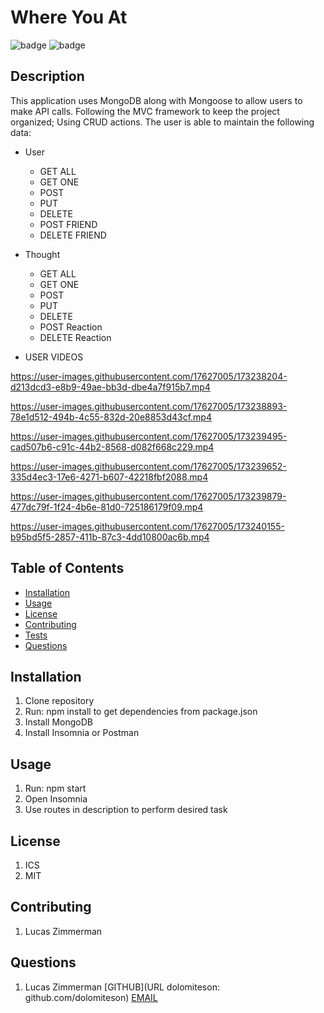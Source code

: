 # Where You At

![badge](https://img.shields.io/badge/license-ICS-blueviolet)
![badge](https://img.shields.io/badge/license-MIT-green)


## Description
This application uses MongoDB along with Mongoose to allow users to make API calls. Following the MVC
framework to keep the project organized; Using CRUD actions. The user is able to maintain the following
data:

  * User
    * GET ALL
    * GET ONE
    * POST
    * PUT
    * DELETE
    * POST FRIEND
    * DELETE FRIEND
  * Thought
    * GET ALL
    * GET ONE
    * POST
    * PUT
    * DELETE
    * POST Reaction
    * DELETE Reaction
 
   * USER VIDEOS
  
https://user-images.githubusercontent.com/17627005/173238204-d213dcd3-e8b9-49ae-bb3d-dbe4a7f915b7.mp4

https://user-images.githubusercontent.com/17627005/173238893-78e1d512-494b-4c55-832d-20e8853d43cf.mp4

https://user-images.githubusercontent.com/17627005/173239495-cad507b6-c91c-44b2-8568-d082f668c229.mp4

https://user-images.githubusercontent.com/17627005/173239652-335d4ec3-17e6-4271-b607-42218fbf2088.mp4

https://user-images.githubusercontent.com/17627005/173239879-477dc79f-1f24-4b6e-81d0-725186179f09.mp4

https://user-images.githubusercontent.com/17627005/173240155-b95bd5f5-2857-411b-87c3-4dd10800ac6b.mp4

## Table of Contents

* [Installation](#installation)
* [Usage](#usage)
* [License](#license)
* [Contributing](#contributing)
* [Tests](#tests)
* [Questions](#questions)

## Installation
1. Clone repository
2. Run: npm install to get dependencies from package.json
3. Install MongoDB
4. Install Insomnia or Postman


## Usage
1. Run: npm start
2. Open Insomnia
3. Use routes in description to perform desired task


## License
1. ICS
2. MIT


## Contributing
1. Lucas Zimmerman


## Questions
1. Lucas Zimmerman
[GITHUB](URL dolomiteson: github.com/dolomiteson)
[EMAIL](mailto:zimmerman.lucas@hotmail.com)
